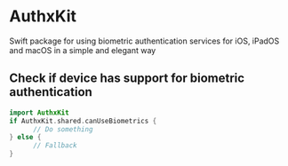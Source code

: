 # AuthxKit
Swift package for using biometric authentication services for iOS, iPadOS and macOS in a simple and elegant way

## Check if device has support for biometric authentication
```swift
import AuthxKit
if AuthxKit.shared.canUseBiometrics {
      // Do something
} else {
      // Fallback
}
```
